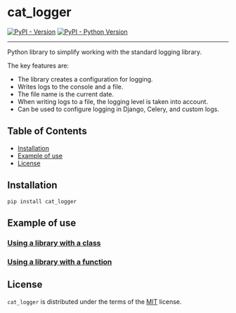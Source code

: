 # cat_logger

[![PyPI - Version](https://img.shields.io/pypi/v/cat_logger.svg)](https://pypi.org/project/cat_logger)
[![PyPI - Python Version](https://img.shields.io/pypi/pyversions/cat_logger.svg)](https://pypi.org/project/cat_logger)

-----
Python library to simplify working with the standard logging library.

The key features are:

- The library creates a configuration for logging. 
- Writes logs to the console and a file. 
- The file name is the current date. 
- When writing logs to a file, the logging level is taken into account. 
- Can be used to configure logging in Django, Celery, and custom logs.

## Table of Contents

- [Installation](#installation)
- [Example of use](#example-of-use)
- [License](#license)

## Installation

```console
pip install cat_logger
```

## Example of use

### [Using a library with a class](ready_made_solutions/cat_logger_class.py)

### [Using a library with a function](ready_made_solutions/cat_logger_func.py)

## License

`cat_logger` is distributed under the terms of the [MIT](https://spdx.org/licenses/MIT.html) license.
